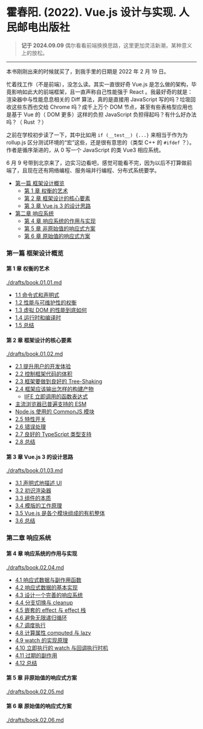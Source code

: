 # 霍春阳. (2022). Vue.js 设计与实现. 人民邮电出版社

> **记于 2024.09.09** 偶尔看看前端换换思路，这里更加灵活新潮，某种意义上的放松。

*****

本书刚刚出来的时候就买了，到我手里的日期是 2022 年 2 月 19 日。

忙着找工作（不是前端），没怎么读。其实一直很好奇 Vue.js 是怎么做的架构，毕竟影响如此大的前端框架，且一直声称自己性能强于 React 。我最好奇的就是：渲染器中与性能息息相关的 Diff 算法，真的是直接用 JavaScript 写的吗？垃圾回收这些东西也交给 Chrome 吗？成千上万个 DOM 节点，甚至有些表格型应用也是基于 Vue 的（ DOM 更多）这样的负担 JavaScript 负担得起吗？有什么好办法吗？（ Rust ？）

之前在学校初步读了一下，其中比如用 `if (__test__) {...}` 来相当于作为为 rollup.js 区分测试环境的“宏”这些，还是很有意思的（类型 C++ 的 `#ifdef` ？）。作者是循序渐进的，从 0 写一个 JavaScript 的类 Vue3 相应系统。

6 月 9 号带到北京来了，边实习边看吧，感觉可能看不完，因为以后不打算做前端了，且现在还有网络编程、服务端并行编程、分布式系统要学。

<!-- @import "[TOC]" {cmd="toc" depthFrom=3 depthTo=6 orderedList=false} -->

<!-- code_chunk_output -->

- [第一篇 框架设计概览](#第一篇-框架设计概览)
  - [第 1 章 权衡的艺术](#第-1-章-权衡的艺术)
  - [第 2 章 框架设计的核心要素](#第-2-章-框架设计的核心要素)
  - [第 3 章 Vue.js 3 的设计思路](#第-3-章-vuejs-3-的设计思路)
- [第二章 响应系统](#第二章-响应系统)
  - [第 4 章 响应系统的作用与实现](#第-4-章-响应系统的作用与实现)
  - [第 5 章 非原始值的响应式方案](#第-5-章-非原始值的响应式方案)
  - [第 6 章 原始值的响应式方案](#第-6-章-原始值的响应式方案)

<!-- /code_chunk_output -->

### 第一篇 框架设计概览

#### 第 1 章 权衡的艺术

[./drafts/book.01.01.md](./drafts/book.01.01.md)

- [1.1 命令式和声明式](./drafts/book.01.01.md#11-命令式和声明式)
- [1.2 性能与可维护性的权衡](./drafts/book.01.01.md#12-性能与可维护性的权衡)
- [1.3 虚拟 DOM 的性能到底如何](./drafts/book.01.01.md#13-虚拟-dom-的性能到底如何)
- [1.4 运行时和编译时](./drafts/book.01.01.md#14-运行时和编译时)
- [1.5 总结](./drafts/book.01.01.md#15-总结)

#### 第 2 章 框架设计的核心要素

[./drafts/book.01.02.md](./drafts/book.01.02.md)

- [2.1 提升用户的开发体验](./drafts/book.01.02.md#21-提升用户的开发体验)
- [2.2 控制框架代码的体积](./drafts/book.01.02.md#22-控制框架代码的体积)
- [2.3 框架要做到良好的 Tree-Shaking](./drafts/book.01.02.md#23-框架要做到良好的-tree-shaking)
- [2.4 框架应该输出怎样的构建产物](./drafts/book.01.02.md#24-框架应该输出怎样的构建产物)
  - [IIFE 立即调用的函数表达式](./drafts/book.01.02.md#iife-立即调用的函数表达式)
- [主流浏览器已普遍支持的 ESM](./drafts/book.01.02.md#主流浏览器已普遍支持的-esm)
- [Node.js 使用的 CommonJS 模块](./drafts/book.01.02.md#nodejs-使用的-commonjs-模块)
- [2.5 特性开关](./drafts/book.01.02.md#25-特性开关)
- [2.6 错误处理](./drafts/book.01.02.md#26-错误处理)
- [2.7 良好的 TypeScript 类型支持](./drafts/book.01.02.md#27-良好的-typescript-类型支持)
- [2.8 总结](./drafts/book.01.02.md#28-总结)

#### 第 3 章 Vue.js 3 的设计思路

[./drafts/book.01.03.md](./drafts/book.01.03.md)

- [3.1 声明式地描述 UI](./drafts/book.01.03.md#31-声明式地描述-ui)
- [3.2 初识渲染器](./drafts/book.01.03.md#32-初识渲染器)
- [3.3 组件的本质](./drafts/book.01.03.md#33-组件的本质)
- [3.4 模版的工作原理](./drafts/book.01.03.md#34-模版的工作原理)
- [3.5 Vue.js 是各个模块组成的有机整体](./drafts/book.01.03.md#35-vuejs-是各个模块组成的有机整体)
- [3.6 总结](./drafts/book.01.03.md#36-总结)

### 第二章 响应系统

#### 第 4 章 响应系统的作用与实现

[./drafts/book.02.04.md](./drafts/book.02.04.md)

- [4.1 响应式数据与副作用函数](./drafts/book.02.04.md#41-响应式数据与副作用函数)
- [4.2 响应式数据的基本实现](./drafts/book.02.04.md#42-响应式数据的基本实现)
- [4.3 设计一个完善的响应系统](./drafts/book.02.04.md#43-设计一个完善的响应系统)
- [4.4 分支切换与 cleanup](./drafts/book.02.04.md#44-分支切换与-cleanup)
- [4.5 嵌套的 effect 与 effect 栈](./drafts/book.02.04.md#45-嵌套的-effect-与-effect-栈)
- [4.6 避免无限递归循环](./drafts/book.02.04.md#46-避免无限递归循环)
- [4.7 调度执行](./drafts/book.02.04.md#47-调度执行)
- [4.8 计算属性 computed 与 lazy](./drafts/book.02.04.md#48-计算属性-computed-与-lazy)
- [4.9 watch 的实现原理](./drafts/book.02.04.md#49-watch-的实现原理)
- [4.10 立即执行的 watch 与回调执行时机](./drafts/book.02.04.md#410-立即执行的-watch-与回调执行时机)
- [4.11 过期的副作用](./drafts/book.02.04.md#411-过期的副作用)
- [4.12 总结](./drafts/book.02.04.md#412-总结)

#### 第 5 章 非原始值的响应式方案

[./drafts/book.02.05.md](./drafts/book.02.05.md)

#### 第 6 章 原始值的响应式方案

[./drafts/book.02.06.md](./drafts/book.02.06.md)
